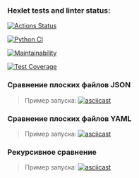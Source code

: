 ### Hexlet tests and linter status:
[![Actions Status](https://github.com/maxgrin04/python-project-50/actions/workflows/hexlet-check.yml/badge.svg)](https://github.com/maxgrin04/python-project-50/actions)

[![Python CI](https://github.com/maxgrin04/python-project-50/actions/workflows/pyci.yml/badge.svg?branch=main)](https://github.com/maxgrin04/python-project-50/actions/workflows/pyci.yml)

[![Maintainability](https://api.codeclimate.com/v1/badges/e48b42d1d479d1e90b8e/maintainability)](https://codeclimate.com/github/maxgrin04/python-project-50/maintainability)

[![Test Coverage](https://api.codeclimate.com/v1/badges/e48b42d1d479d1e90b8e/test_coverage)](https://codeclimate.com/github/maxgrin04/python-project-50/test_coverage)

### Сравнение плоских файлов JSON
> Пример запуска:
[![asciicast](https://asciinema.org/a/HFSHjFuujAqm6Xm5rSHJwRVwx.svg)](https://asciinema.org/a/HFSHjFuujAqm6Xm5rSHJwRVwx)

### Сравнение плоских файлов YAML
> Пример запуска:
[![asciicast](https://asciinema.org/a/Xj3RqEzLhyd4PUWcdVvxNueVg.svg)](https://asciinema.org/a/Xj3RqEzLhyd4PUWcdVvxNueVg)

### Рекурсивное сравнение
> Пример запуска:
[![asciicast](https://asciinema.org/a/9oRkTiFUB4TIR6yfVQ6bBHxbh.svg)](https://asciinema.org/a/9oRkTiFUB4TIR6yfVQ6bBHxbh)